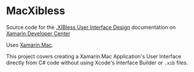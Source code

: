 MacXibless
==========

Source code for the [.XIBless User Interface Design](/guides/mac/application_fundamentals/xibless-ui) documentation on [Xamarin Developer Center](http://docs.xamarin.com)

Uses [Xamarin.Mac](http://xamarin.com).

This project covers creating a Xamarin.Mac Application's User Interface directly from C# code without using Xcode's Interface Builder or `.xib` files.
